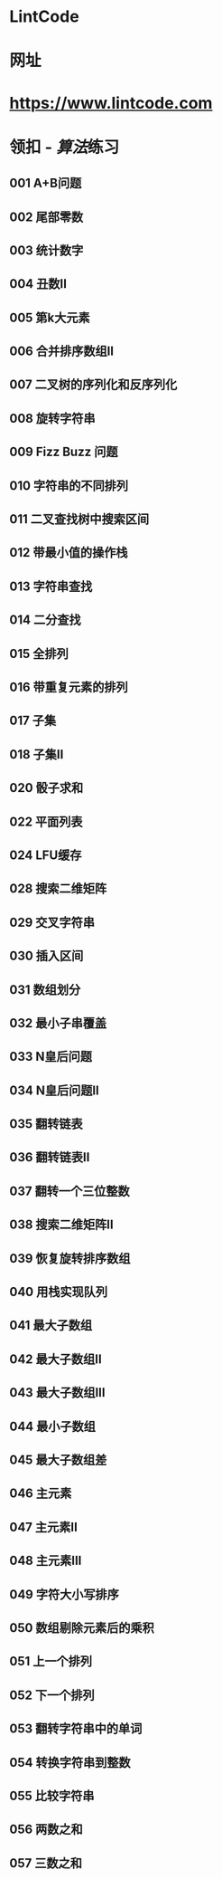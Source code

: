 # LintCode
# 网址
# https://www.lintcode.com

# 领扣 - ***算法***练习

001 A+B问题
-

002 尾部零数
-

003 统计数字
-

004 丑数II
-

005 第k大元素
-

006 合并排序数组II
-

007 二叉树的序列化和反序列化
-

008 旋转字符串
-

009 Fizz Buzz 问题
-

010 字符串的不同排列
-

011 二叉查找树中搜索区间
-

012 带最小值的操作栈
-

013 字符串查找
-

014 二分查找
-

015 全排列
-

016 带重复元素的排列
-

017 子集
-

018 子集II
-

020 骰子求和
-

022 平面列表
-

024 LFU缓存
-

028 搜索二维矩阵
-

029 交叉字符串
-

030 插入区间
-

031 数组划分
-

032 最小子串覆盖
-

033 N皇后问题
-

034 N皇后问题II
-

035 翻转链表
-

036 翻转链表II
-

037 翻转一个三位整数
-

038 搜索二维矩阵II
-

039 恢复旋转排序数组
-

040 用栈实现队列
-

041 最大子数组
-

042 最大子数组II
-

043 最大子数组III
-

044 最小子数组
-

045 最大子数组差
-

046 主元素
-

047 主元素II
-

048 主元素III
-

049 字符大小写排序
-

050 数组剔除元素后的乘积
-

051 上一个排列
-

052 下一个排列
-

053 翻转字符串中的单词
-

054 转换字符串到整数
-

055 比较字符串
-

056 两数之和
-

057 三数之和
-